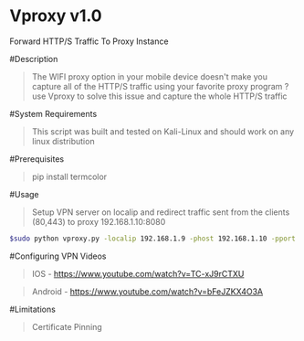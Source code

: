 # Vproxy v1.0
Forward HTTP/S Traffic To Proxy Instance

#Description
>The WIFI proxy option in your mobile device doesn't make you capture all of the HTTP/S traffic using your favorite proxy program ?
use Vproxy to solve this issue and capture the whole HTTP/S traffic

#System Requirements
>This script was built and tested on Kali-Linux and should work on any linux distribution

#Prerequisites
>pip install termcolor

#Usage
>Setup VPN server on localip and redirect traffic sent from the clients (80,443) to proxy 192.168.1.10:8080 

```sh
$sudo python vproxy.py -localip 192.168.1.9 -phost 192.168.1.10 -pport 8080 -port 80,443
```

#Configuring VPN Videos
> IOS - https://www.youtube.com/watch?v=TC-xJ9rCTXU

> Android - https://www.youtube.com/watch?v=bFeJZKX4O3A

#Limitations
>Certificate Pinning
